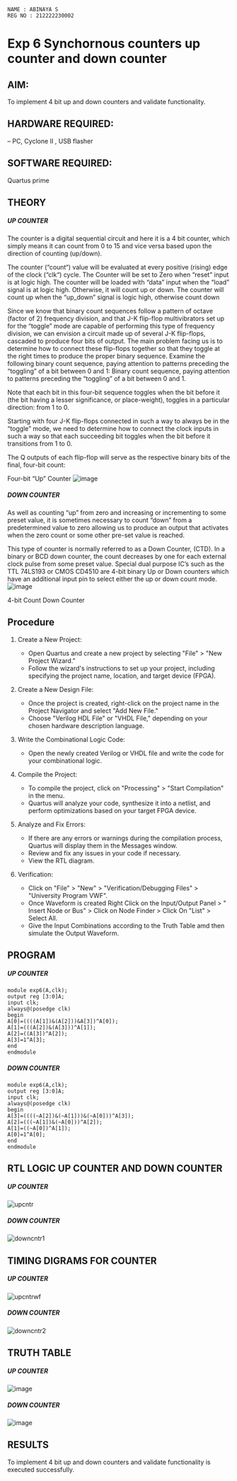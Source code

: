 ```
NAME : ABINAYA S
REG NO : 212222230002
```

# Exp 6 Synchornous counters  up counter and down counter 
## AIM: 
To implement 4 bit up and down counters and validate  functionality.
## HARDWARE REQUIRED: 
– PC, Cyclone II , USB flasher
## SOFTWARE REQUIRED:  
Quartus prime
## THEORY 

##### UP COUNTER 
The counter is a digital sequential circuit and here it is a 4 bit counter, which simply means it can count from 0 to 15 and vice versa based upon the direction of counting (up/down). 

The counter (“count“) value will be evaluated at every positive (rising) edge of the clock (“clk“) cycle.
The Counter will be set to Zero when “reset” input is at logic high.
The counter will be loaded with “data” input when the “load” signal is at logic high. Otherwise, it will count up or down.
The counter will count up when the “up_down” signal is logic high, otherwise count down

Since we know that binary count sequences follow a pattern of octave (factor of 2) frequency division, and that J-K flip-flop multivibrators set up for the “toggle” mode are capable of performing this type of frequency division, we can envision a circuit made up of several J-K flip-flops, cascaded to produce four bits of output.
The main problem facing us is to determine how to connect these flip-flops together so that they toggle at the right times to produce the proper binary sequence.
Examine the following binary count sequence, paying attention to patterns preceding the “toggling” of a bit between 0 and 1:
Binary count sequence, paying attention to patterns preceding the “toggling” of a bit between 0 and 1.

Note that each bit in this four-bit sequence toggles when the bit before it (the bit having a lesser significance, or place-weight), toggles in a particular direction: from 1 to 0.



 
 

Starting with four J-K flip-flops connected in such a way to always be in the “toggle” mode, we need to determine how to connect the clock inputs in such a way so that each succeeding bit toggles when the bit before it transitions from 1 to 0.

The Q outputs of each flip-flop will serve as the respective binary bits of the final, four-bit count:

 
 

Four-bit “Up” Counter
![image](https://user-images.githubusercontent.com/36288975/169644758-b2f4339d-9532-40c5-af40-8f4f8c942e2c.png)



##### DOWN COUNTER 

As well as counting “up” from zero and increasing or incrementing to some preset value, it is sometimes necessary to count “down” from a predetermined value to zero allowing us to produce an output that activates when the zero count or some other pre-set value is reached.

This type of counter is normally referred to as a Down Counter, (CTD). In a binary or BCD down counter, the count decreases by one for each external clock pulse from some preset value. Special dual purpose IC’s such as the TTL 74LS193 or CMOS CD4510 are 4-bit binary Up or Down counters which have an additional input pin to select either the up or down count mode.
![image](https://user-images.githubusercontent.com/36288975/169644844-1a14e123-7228-4ed8-81a9-eb937dff4ac8.png)


4-bit Count Down Counter
## Procedure
1. Create a New Project:
   - Open Quartus and create a new project by selecting "File" > "New Project Wizard."
   - Follow the wizard's instructions to set up your project, including specifying the project name, location, and target device (FPGA).

2. Create a New Design File:
   - Once the project is created, right-click on the project name in the Project Navigator and select "Add New File."
   - Choose "Verilog HDL File" or "VHDL File," depending on your chosen hardware description language.

3. Write the Combinational Logic Code:
   - Open the newly created Verilog or VHDL file and write the code for your combinational logic.
     
4. Compile the Project:
   - To compile the project, click on "Processing" > "Start Compilation" in the menu.
   - Quartus will analyze your code, synthesize it into a netlist, and perform optimizations based on your target FPGA device.

5. Analyze and Fix Errors:
   - If there are any errors or warnings during the compilation process, Quartus will display them in the Messages window.
   - Review and fix any issues in your code if necessary.
   - View the RTL diagram.

6. Verification:
   - Click on "File" > "New" > "Verification/Debugging Files" > "University Program VWF".
   - Once Waveform is created Right Click on the Input/Output Panel > " Insert Node or Bus" > Click on Node Finder > Click On "List" > Select All.
   - Give the Input Combinations according to the Truth Table amd then simulate the Output Waveform.





## PROGRAM 
##### UP COUNTER 
```
module exp6(A,clk);
output reg [3:0]A;
input clk;
always@(posedge clk)
begin
A[0]=((((A[1])&(A[2]))&A[3])^A[0]);
A[1]=(((A[2])&(A[3]))^A[1]);
A[2]=((A[3])^A[2]);
A[3]=1^A[3];
end
endmodule
```
##### DOWN COUNTER 
```
module exp6(A,clk);
output reg [3:0]A;
input clk;
always@(posedge clk)
begin
A[3]=((((~A[2])&(~A[1]))&(~A[0]))^A[3]);
A[2]=(((~A[1])&(~A[0]))^A[2]);
A[1]=((~A[0])^A[1]);
A[0]=1^A[0];
end
endmodule

```





## RTL LOGIC UP COUNTER AND DOWN COUNTER  

##### UP COUNTER 
![upcntr](https://github.com/abinayasangeetha/Exp-7-Synchornous-counters-/assets/119393675/920a77e6-9cf3-4da8-8f9d-7857ec4205fb)


##### DOWN COUNTER 
![downcntr1](https://github.com/abinayasangeetha/Exp-7-Synchornous-counters-/assets/119393675/d5cb2ac7-7b96-47cf-b8c7-c1d64d88c153)





## TIMING DIGRAMS FOR COUNTER  


##### UP COUNTER 
![upcntrwf](https://github.com/abinayasangeetha/Exp-7-Synchornous-counters-/assets/119393675/ab6743f5-8d9b-4d13-9041-8e3644b220f0)


##### DOWN COUNTER 
![downcntr2](https://github.com/abinayasangeetha/Exp-7-Synchornous-counters-/assets/119393675/5f7b73e4-9884-464a-9b3c-49d4291ff98b)


## TRUTH TABLE 

##### UP COUNTER 
![image](https://github.com/abinayasangeetha/Exp-7-Synchornous-counters-/assets/119393675/4fbd6614-1dd6-461e-8a66-2b94c42a2b01)



##### DOWN COUNTER 
![image](https://github.com/abinayasangeetha/Exp-7-Synchornous-counters-/assets/119393675/089a751a-171e-48fa-82d6-ddba5fe8e020)

## RESULTS 
To implement 4 bit up and down counters and validate  functionality is executed successfully.
